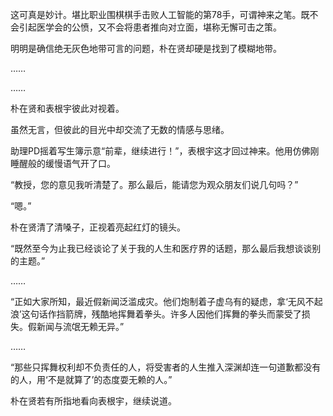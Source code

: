 这可真是妙计。堪比职业围棋棋手击败人工智能的第78手，可谓神来之笔。既不会引起医学会的公愤，又不会将患者推向对立面，堪称无懈可击之策。

明明是确信绝无灰色地带可言的问题，朴在贤却硬是找到了模糊地带。

……

……

朴在贤和表根宇彼此对视着。

虽然无言，但彼此的目光中却交流了无数的情感与思绪。

助理PD摇着写生簿示意“前辈，继续进行！”，表根宇这才回过神来。他用仿佛刚睡醒般的缓慢语气开了口。

“教授，您的意见我听清楚了。那么最后，能请您为观众朋友们说几句吗？”

“嗯。”

朴在贤清了清嗓子，正视着亮起红灯的镜头。

“既然至今为止我已经谈论了关于我的人生和医疗界的话题，那么最后我想谈谈别的主题。”

……

“正如大家所知，最近假新闻泛滥成灾。他们炮制着子虚乌有的疑虑，拿‘无风不起浪’这句话作挡箭牌，残酷地挥舞着拳头。许多人因他们挥舞的拳头而蒙受了损失。假新闻与流氓无赖无异。”

……

“那些只挥舞权利却不负责任的人，将受害者的人生推入深渊却连一句道歉都没有的人，用‘不是就算了’的态度耍无赖的人。”

朴在贤若有所指地看向表根宇，继续说道。